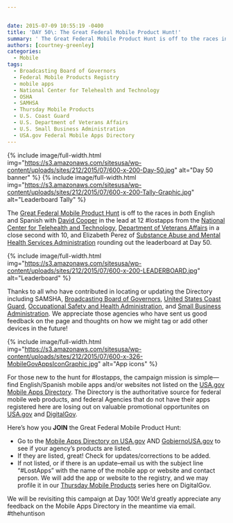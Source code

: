 ```yaml
---


date: 2015-07-09 10:55:19 -0400
title: 'DAY 50\: The Great Federal Mobile Product Hunt!'
summary: ' The Great Federal Mobile Product Hunt is off to the races in both English and Spanish with David Cooper in the lead at 12 #lostapps from the National Center for Telehealth and Technology, Department of Veterans Affairs in a close second with 10, and Elizabeth'
authors: [courtney-greenley]
categories:
  - Mobile
tags:
  - Broadcasting Board of Governors
  - Federal Mobile Products Registry
  - mobile apps
  - National Center for Telehealth and Technology
  - OSHA
  - SAMHSA
  - Thursday Mobile Products
  - U.S. Coast Guard
  - U.S. Department of Veterans Affairs
  - U.S. Small Business Administration
  - USA.gov Federal Mobile Apps Directory
---
```



{% include image/full-width.html img="https://s3.amazonaws.com/sitesusa/wp-content/uploads/sites/212/2015/07/600-x-200-Day-50.jpg" alt="Day 50 banner" %}
{% include image/full-width.html img="https://s3.amazonaws.com/sitesusa/wp-content/uploads/sites/212/2015/07/600-x-200-Tally-Graphic.jpg" alt="Leaderboard Tally" %}

The [Great Federal Mobile Product Hunt](https://www.WHATEVER/2015/05/21/start-sleuthing-with-the-great-federal-mobile-product-hunt/) is off to the races in _both_ English and Spanish with [David Cooper](https://www.WHATEVER/2015/06/25/using-apps-for-mental-healthcare/) in the lead at 12 #lostapps from the [National Center for Telehealth and Technology](http://t2health.dcoe.mil/), [Department of Veterans Affairs](http://www.va.gov/) in a close second with 10, and Elizabeth Perez of [Substance Abuse and Mental Health Services Administration](http://www.samhsa.gov/) rounding out the leaderboard at Day 50.


{% include image/full-width.html img="https://s3.amazonaws.com/sitesusa/wp-content/uploads/sites/212/2015/07/600-x-200-LEADERBOARD.jpg" alt="Leaderboard" %}

Thanks to all who have contributed in locating or updating the Directory including SAMSHA, [Broadcasting Board of Governors](http://www.bbg.gov/), [United States Coast Guard](http://www.uscg.mil/), [Occupational Safety and Health Administration](https://www.osha.gov/), and [Small Business Administration](https://www.sba.gov/). We appreciate those agencies who have sent us good feedback on the page and thoughts on how we might tag or add other devices in the future!


{% include image/full-width.html img="https://s3.amazonaws.com/sitesusa/wp-content/uploads/sites/212/2015/07/600-x-326-MobileGovAppsIconGraphic.jpg" alt="App icons" %}

For those new to the hunt for #lostapps, the campaign mission is simple—find English/Spanish mobile apps and/or websites not listed on the [USA.gov Mobile Apps Directory](https://www.usa.gov/mobile-apps). The Directory is the authoritative source for federal mobile web products, and federal Agencies that do not have their apps registered here are losing out on valuable promotional opportunites on [USA.gov](https://www.usa.gov/mobile-apps) and [DigitalGov](https://www.WHATEVER/tag/thursday-mobile-products/).

Here’s how you **JOIN** the Great Federal Mobile Product Hunt:

  * Go to the [Mobile Apps Directory on USA.gov](http://www.usa.gov/mobileapps.shtml) AND [GobiernoUSA.gov](http://www.usa.gov/gobiernousa/conectese-gobierno/apps.moviles.shtml) to see if your agency’s products are listed.
  * If they are listed, great! Check for updates/corrections to be added.
  * If not listed, or if there is an update&#8211;email us with the subject line “#LostApps” with the name of the mobile app or website and contact person. We will add the app or website to the registry, and we may profile it in our [Thursday Mobile Products](https://www.WHATEVER/tag/thursday-mobile-products/) series here on DigitalGov.

We will be revisiting this campaign at Day 100! We’d greatly appreciate any feedback on the Mobile Apps Directory in the meantime via email. #thehuntison